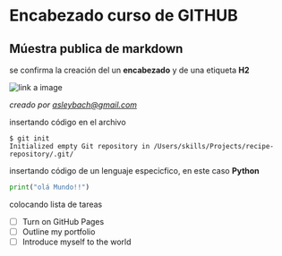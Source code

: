 # Encabezado curso de GITHUB
## Múestra publica de markdown


se confirma la creación del un **encabezado** y de una etiqueta __H2__


![link a image](https://media.dev.to/dynamic/image/width=1000,height=420,fit=cover,gravity=auto,format=auto/https%3A%2F%2Fdev-to-uploads.s3.amazonaws.com%2Fuploads%2Farticles%2F00s8uctceo8kh9mndajn.png)



*creado por asleybach@gmail.com*

insertando código en el archivo

```
$ git init
Initialized empty Git repository in /Users/skills/Projects/recipe-repository/.git/
```

insertando código de un lenguaje especicfico, en este caso **Python**

```Python
print("olá Mundo!!")
```

colocando lista de tareas

- [ ] Turn on GitHub Pages
- [ ] Outline my portfolio
- [ ] Introduce myself to the world
